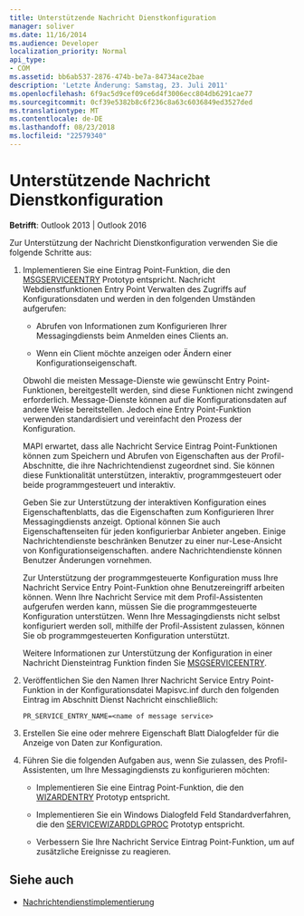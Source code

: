 ```yaml
---
title: Unterstützende Nachricht Dienstkonfiguration
manager: soliver
ms.date: 11/16/2014
ms.audience: Developer
localization_priority: Normal
api_type:
- COM
ms.assetid: bb6ab537-2876-474b-be7a-84734ace2bae
description: 'Letzte Änderung: Samstag, 23. Juli 2011'
ms.openlocfilehash: 6f9ac5d9cef09ce6d4f3006ecc804db6291cae77
ms.sourcegitcommit: 0cf39e5382b8c6f236c8a63c6036849ed3527ded
ms.translationtype: MT
ms.contentlocale: de-DE
ms.lasthandoff: 08/23/2018
ms.locfileid: "22579340"
---
```

# <a name="supporting-message-service-configuration"></a>Unterstützende Nachricht Dienstkonfiguration
  
**Betrifft**: Outlook 2013 | Outlook 2016 
  
Zur Unterstützung der Nachricht Dienstkonfiguration verwenden Sie die folgende Schritte aus:
  
1. Implementieren Sie eine Eintrag Point-Funktion, die den [MSGSERVICEENTRY](msgserviceentry.md) Prototyp entspricht. Nachricht Webdienstfunktionen Entry Point Verwalten des Zugriffs auf Konfigurationsdaten und werden in den folgenden Umständen aufgerufen: 
    
   - Abrufen von Informationen zum Konfigurieren Ihrer Messagingdiensts beim Anmelden eines Clients an.
    
   - Wenn ein Client möchte anzeigen oder Ändern einer Konfigurationseigenschaft. 
    
   Obwohl die meisten Message-Dienste wie gewünscht Entry Point-Funktionen, bereitgestellt werden, sind diese Funktionen nicht zwingend erforderlich. Message-Dienste können auf die Konfigurationsdaten auf andere Weise bereitstellen. Jedoch eine Entry Point-Funktion verwenden standardisiert und vereinfacht den Prozess der Konfiguration.
    
   MAPI erwartet, dass alle Nachricht Service Eintrag Point-Funktionen können zum Speichern und Abrufen von Eigenschaften aus der Profil-Abschnitte, die ihre Nachrichtendienst zugeordnet sind. Sie können diese Funktionalität unterstützen, interaktiv, programmgesteuert oder beide programmgesteuert und interaktiv.
    
   Geben Sie zur Unterstützung der interaktiven Konfiguration eines Eigenschaftenblatts, das die Eigenschaften zum Konfigurieren Ihrer Messagingdiensts anzeigt. Optional können Sie auch Eigenschaftenseiten für jeden konfigurierbar Anbieter angeben. Einige Nachrichtendienste beschränken Benutzer zu einer nur-Lese-Ansicht von Konfigurationseigenschaften. andere Nachrichtendienste können Benutzer Änderungen vornehmen.
    
   Zur Unterstützung der programmgesteuerte Konfiguration muss Ihre Nachricht Service Entry Point-Funktion ohne Benutzereingriff arbeiten können. Wenn Ihre Nachricht Service mit dem Profil-Assistenten aufgerufen werden kann, müssen Sie die programmgesteuerte Konfiguration unterstützen. Wenn Ihre Messagingdiensts nicht selbst konfiguriert werden soll, mithilfe der Profil-Assistent zulassen, können Sie ob programmgesteuerten Konfiguration unterstützt.
    
   Weitere Informationen zur Unterstützung der Konfiguration in einer Nachricht Diensteintrag Funktion finden Sie [MSGSERVICEENTRY](msgserviceentry.md).
    
2. Veröffentlichen Sie den Namen Ihrer Nachricht Service Entry Point-Funktion in der Konfigurationsdatei Mapisvc.inf durch den folgenden Eintrag im Abschnitt Dienst Nachricht einschließlich:
    
   `PR_SERVICE_ENTRY_NAME=<name of message service>`
    
3. Erstellen Sie eine oder mehrere Eigenschaft Blatt Dialogfelder für die Anzeige von Daten zur Konfiguration.
    
4. Führen Sie die folgenden Aufgaben aus, wenn Sie zulassen, des Profil-Assistenten, um Ihre Messagingdiensts zu konfigurieren möchten:
    
   - Implementieren Sie eine Eintrag Point-Funktion, die den [WIZARDENTRY](wizardentry.md) Prototyp entspricht. 
    
   - Implementieren Sie ein Windows Dialogfeld Feld Standardverfahren, die den [SERVICEWIZARDDLGPROC](servicewizarddlgproc.md) Prototyp entspricht. 
    
   - Verbessern Sie Ihre Nachricht Service Eintrag Point-Funktion, um auf zusätzliche Ereignisse zu reagieren.
    
## <a name="see-also"></a>Siehe auch

- [Nachrichtendienstimplementierung](message-service-implementation.md)

